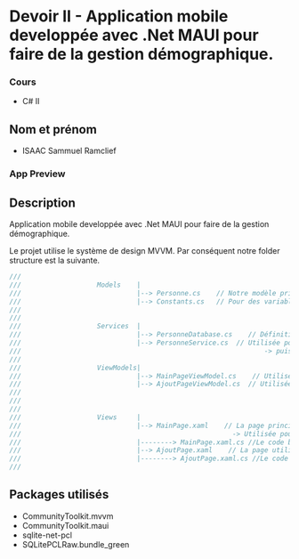 # Devoir II - Application mobile developpée avec .Net MAUI pour faire de la gestion démographique.
### Cours
- C# II
  
## Nom et prénom
- ISAAC Sammuel Ramclief

### App Preview
<!---
<img src="https://github.com/samm1735/IWeatherApp/blob/main/Screenshot_2024-03-24-17-12-20-877_com.companyname.iweatherapp~2.jpg" alt="App preview" width="200" height="350">
--->

## Description
Application mobile developpée avec .Net MAUI pour faire de la gestion démographique.

Le projet utilise le système de design MVVM.
Par conséquent notre folder structure est la suivante.

```csharp
///                   
///                   Models    |
///                             |--> Personne.cs    // Notre modèle principal
///                             |--> Constants.cs   // Pour des variables constantes - Mainly used for databse integration
///                   
///                   
///                   Services  |
///                             |--> PersonneDatabase.cs    // Définition des méthodes de création de table, insertion et update de champs.
///                             |--> PersonneService.cs  // Utilisée pour prendre des donnees depuis la base de données
///                                                             -> puis les envoyer au vieModel de la page principale
///                                                             
///                   ViewModels|
///                             |--> MainPageViewModel.cs    // Utilisée pour le Binding de Views.MainPage.
///                             |--> AjoutPageViewModel.cs  // Utilisée pour le Binding de Views.AjoutPage.
///                   
/// 
/// 
///                   Views     |
///                             |--> MainPage.xaml    // La page principale - 
///                                                     -> Utilisée pour afficher un collection view des personnes de la base de données
///                             |--------> MainPage.xaml.cs //Le code behind de la page principale
///                             |--> AjoutPage.xaml    // La page utilisée pour ajouter ou modifierles personnes
///                             |--------> AjoutPage.xaml.cs //Le code behind de la page d'ajout de personne 
///
```                         

## Packages utilisés
- CommunityToolkit.mvvm
- CommunityToolkit.maui
- sqlite-net-pcl
- SQLitePCLRaw.bundle_green



